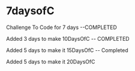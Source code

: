 # 7daysofC
Challenge To Code for 7 days --COMPLETED 

Added 3 days to make 10DaysOfC -- COMPLETED  

Added 5 days to make it 15DaysOfC -- Completed  

Added 5 days to make it 20DaysOfC  

